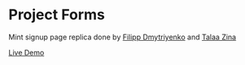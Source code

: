 # Project Forms


Mint signup page replica done by [Filipp Dmytriyenko](https://github.com/YellowPipe) and [Talaa Zina](https://github.com/zinagithub)

[Live Demo](https://yellowpipe.github.io/forms-project/)
